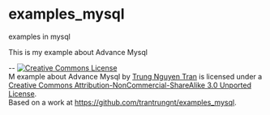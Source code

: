 examples_mysql
==============

examples in mysql

This is my example about Advance Mysql 

--
<a rel="license" href="http://creativecommons.org/licenses/by-nc-sa/3.0/deed.en_US"><img alt="Creative Commons License" style="border-width:0" src="http://i.creativecommons.org/l/by-nc-sa/3.0/88x31.png" /></a><br /><span xmlns:dct="http://purl.org/dc/terms/" property="dct:title">M example about Advance Mysql</span> by <a xmlns:cc="http://creativecommons.org/ns#" href="https://github.com/trantrungnt/examples_mysql" property="cc:attributionName" rel="cc:attributionURL">Trung Nguyen Tran</a> is licensed under a <a rel="license" href="http://creativecommons.org/licenses/by-nc-sa/3.0/deed.en_US">Creative Commons Attribution-NonCommercial-ShareAlike 3.0 Unported License</a>.<br />Based on a work at <a xmlns:dct="http://purl.org/dc/terms/" href="https://github.com/trantrungnt/examples_mysql" rel="dct:source">https://github.com/trantrungnt/examples_mysql</a>.




